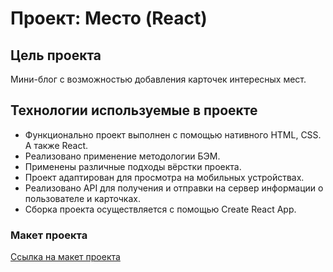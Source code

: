 # Проект: Место (React)

## Цель проекта

Мини-блог с возможностью добавления карточек интересных мест.

## Технологии используемые в проекте

* Функционально проект выполнен с помощью нативного HTML, CSS. А также React.
* Реализовано применение методологии БЭМ.
* Применены различные подходы вёрстки проекта.
* Проект адаптирован для просмотра на мобильных устройствах.
* Реализовано API для получения и отправки на сервер информации о пользователе и карточках.
* Сборка проекта осуществляется с помощью Create React App.

### Макет проекта

[Ссылка на макет проекта](https://www.figma.com/file/2cn9N9jSkmxD84oJik7xL7/JavaScript.-Sprint-4?node-id=0%3A1 "Макет проекта в Figma")

<!-- TODO: Класс и стили card__btn-del_inactive больше не нужны так как если мы не хозяева карточки кнопка просто не отрисовывается -->
